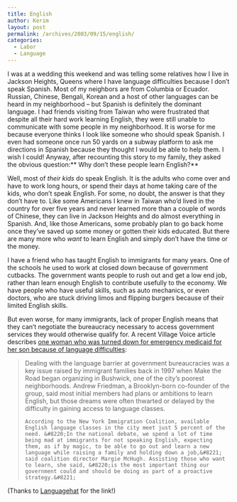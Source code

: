 ```yaml
---
title: English
author: Kerim
layout: post
permalink: /archives/2003/09/15/english/
categories:
  - Labor
  - Language
---
```

I was at a wedding this weekend and was telling some relatives how I live in Jackson Heights, Queens where I have language difficulties because I don&#8217;t speak Spanish. Most of my neighbors are from Columbia or Ecuador. Russian, Chinese, Bengali, Korean and a host of other languages can be heard in my neighborhood &#8211; but Spanish is definitely the dominant language. I had friends visiting from Taiwan who were frustrated that despite all their hard work learning English, they were still unable to communicate with some people in my neighborhood. It is worse for me because everyone thinks I look like someone who should speak Spanish. I even had someone once run 50 yards on a subway platform to ask me directions in Spanish because they thought I would be able to help them. I wish I could! Anyway, after recounting this story to my family, they asked the obvious question:** Why don&#8217;t these people learn English?**

Well, most of *their kids* do speak English. It is the adults who come over and have to work long hours, or spend their days at home taking care of the kids, who don&#8217;t speak English. For some, no doubt, the answer is that they don&#8217;t have to. Like some Americans I knew in Taiwan who&#8217;d lived in the country for over five years and never learned more than a couple of words of Chinese, they can live in Jackson Heights and do almost everything in Spanish. And, like those Americans, some probably plan to go back home once they&#8217;ve saved up some money or gotten their kids educated. But there are many more who *want* to learn English and simply don&#8217;t have the time or the money.

I have a friend who has taught English to immigrants for many years. One of the schools he used to work at closed down because of government cutbacks. The government wants people to rush out and get a low end job, rather than learn enough English to contribute usefully to the economy. We have people who have useful skills, such as auto mechanics, or even doctors, who are stuck driving limos and flipping burgers because of their limited English skills.

But even worse, for many immigrants, lack of proper English means that they can&#8217;t negotiate the bureaucracy necessary to access government services they would otherwise qualify for. A recent Village Voice article describes <a href="http://www.villagevoice.com/issues/0337/robbins.php" onclick="_gaq.push(['_trackEvent', 'outbound-article', 'http://www.villagevoice.com/issues/0337/robbins.php', 'one woman who was turned down for emergency medicaid for her son because of language difficulties']);" >one woman who was turned down for emergency medicaid for her son because of language difficulties</a>:


>   Dealing with the language barrier at government bureaucracies was a key issue raised by immigrant families back in 1997 when Make the Road began organizing in Bushwick, one of the city&#8217;s poorest neighborhoods. Andrew Friedman, a Brooklyn-born co-founder of the group, said most initial members had plans or ambitions to learn English, but those dreams were often thwarted or delayed by the difficulty in gaining access to language classes. 
>   
>   
>     According to the New York Immigration Coalition, available English language classes in the city meet just 5 percent of the need. &#8220;In the national debate, we spend a lot of time being mad at immigrants for not speaking English, expecting them, as if by magic, to be able to go out and learn a new language while raising a family and holding down a job,&#8221; said coalition director Margie McHugh. Assisting those who want to learn, she said, &#8220;is the most important thing our government could and should be doing as part of a proactive strategy.&#8221;
>   


(Thanks to <a href="http://www.languagehat.com/archives/000844.php" onclick="_gaq.push(['_trackEvent', 'outbound-article', 'http://www.languagehat.com/archives/000844.php', 'Languagehat']);" >Languagehat</a> for the link!)

